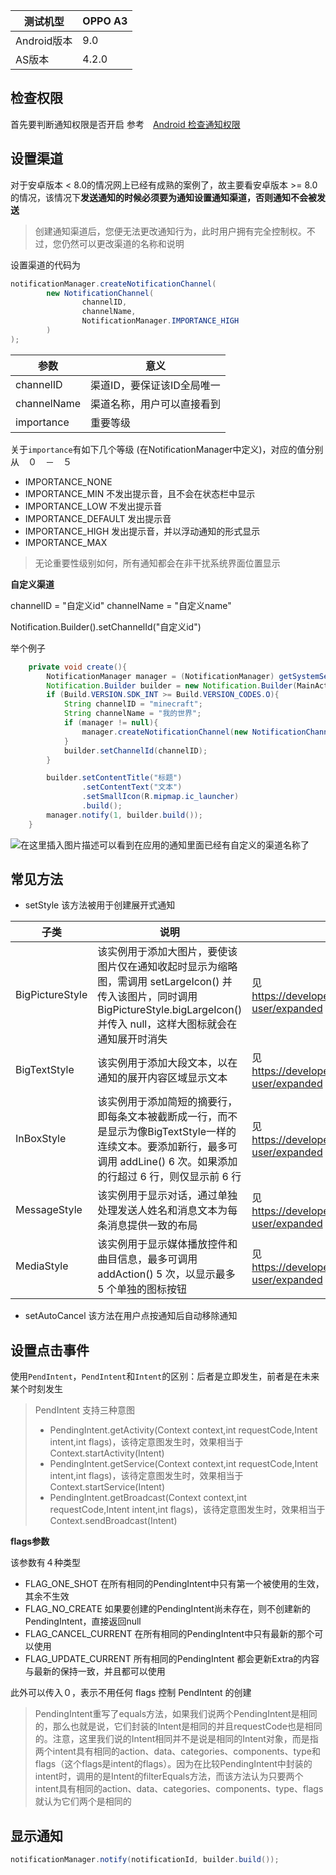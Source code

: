| 测试机型 | OPPO A3 |
|--|--|
| Android版本 | 9.0 |
| AS版本 | 4.2.0 |
## 检查权限

首先要判断通知权限是否开启
参考　[Android 检查通知权限](https://www.jianshu.com/p/1e27efb1dcac)

## 设置渠道

对于安卓版本 < 8.0的情况网上已经有成熟的案例了，故主要看安卓版本 >= 8.0的情况，该情况下**发送通知的时候必须要为通知设置通知渠道，否则通知不会被发送**

> 创建通知渠道后，您便无法更改通知行为，此时用户拥有完全控制权。不过，您仍然可以更改渠道的名称和说明

设置渠道的代码为
```java
notificationManager.createNotificationChannel(
        new NotificationChannel(
                channelID, 
                channelName, 
                NotificationManager.IMPORTANCE_HIGH
        )
);
```
| 参数 | 意义 |
|--|--|
| channelID | 渠道ID，要保证该ID全局唯一 |
| channelName | 渠道名称，用户可以直接看到 |
| importance | 重要等级 |

关于`importance`有如下几个等级 (在NotificationManager中定义)，对应的值分别从　０　－　５

- IMPORTANCE_NONE
- IMPORTANCE_MIN
不发出提示音，且不会在状态栏中显示
- IMPORTANCE_LOW
不发出提示音
- IMPORTANCE_DEFAULT
发出提示音
- IMPORTANCE_HIGH
发出提示音，并以浮动通知的形式显示
- IMPORTANCE_MAX

> 无论重要性级别如何，所有通知都会在非干扰系统界面位置显示

**自定义渠道**

channelID = "自定义id"
channelName = "自定义name"

Notification.Builder().setChannelId("自定义id")

举个例子

```java
    private void create(){
        NotificationManager manager = (NotificationManager) getSystemService(NOTIFICATION_SERVICE);
        Notification.Builder builder = new Notification.Builder(MainActivity.this);
        if (Build.VERSION.SDK_INT >= Build.VERSION_CODES.O){
            String channelID = "minecraft";
            String channelName = "我的世界";
            if (manager != null){
                manager.createNotificationChannel(new NotificationChannel(channelID, channelName, NotificationManager.IMPORTANCE_HIGH));
            }
            builder.setChannelId(channelID);
        }

        builder.setContentTitle("标题")
                .setContentText("文本")
                .setSmallIcon(R.mipmap.ic_launcher)
                .build();
        manager.notify(1, builder.build());
    }
```
![在这里插入图片描述](https://img-blog.csdnimg.cn/2020061611361639.png)可以看到在应用的通知里面已经有自定义的渠道名称了


## 常见方法
- setStyle
该方法被用于创建展开式通知

| 子类 | 说明 | 方法 |
|--|--|--|
| BigPictureStyle | 该实例用于添加大图片，要使该图片仅在通知收起时显示为缩略图，需调用 setLargeIcon() 并传入该图片，同时调用 BigPictureStyle.bigLargeIcon() 并传入 null，这样大图标就会在通知展开时消失 | 见　https://developer.android.google.cn/training/notify-user/expanded |
| BigTextStyle | 该实例用于添加大段文本，以在通知的展开内容区域显示文本 | 见　https://developer.android.google.cn/training/notify-user/expanded |
| InBoxStyle | 该实例用于添加简短的摘要行，即每条文本被截断成一行，而不是显示为像BigTextStyle一样的连续文本。要添加新行，最多可调用 addLine() 6 次。如果添加的行超过 6 行，则仅显示前 6 行 | 见　https://developer.android.google.cn/training/notify-user/expanded |
| MessageStyle | 该实例用于显示对话，通过单独处理发送人姓名和消息文本为每条消息提供一致的布局 | 见　https://developer.android.google.cn/training/notify-user/expanded |
| MediaStyle | 该实例用于显示媒体播放控件和曲目信息，最多可调用 addAction() 5 次，以显示最多 5 个单独的图标按钮 | 见　https://developer.android.google.cn/training/notify-user/expanded |

- setAutoCancel
该方法在用户点按通知后自动移除通知


## 设置点击事件
使用`PendIntent`，`PendIntent`和`Intent`的区别：后者是立即发生，前者是在未来某个时刻发生

>PendIntent 支持三种意图
> - PendingIntent.getActivity(Context context,int  requestCode,Intent intent,int flags)，该待定意图发生时，效果相当于Context.startActivity(Intent)
>- PendingIntent.getService(Context context,int requestCode,Intent intent,int flags)，该待定意图发生时，效果相当于Context.startService(Intent)
>- PendingIntent.getBroadcast(Context context,int requestCode,Intent intent,int flags)，该待定意图发生时，效果相当于Context.sendBroadcast(Intent)

**flags参数**

该参数有４种类型

- FLAG_ONE_SHOT
在所有相同的PendingIntent中只有第一个被使用的生效，其余不生效
- FLAG_NO_CREATE
如果要创建的PendingIntent尚未存在，则不创建新的PendingIntent，直接返回null
- FLAG_CANCEL_CURRENT
在所有相同的PendingIntent中只有最新的那个可以使用
- FLAG_UPDATE_CURRENT
所有相同的PendingIntent 都会更新Extra的内容与最新的保持一致，并且都可以使用

此外可以传入０，表示不用任何 flags 控制 PendIntent 的创建

> PendingIntent重写了equals方法，如果我们说两个PendingIntent是相同的，那么也就是说，它们封装的Intent是相同的并且requestCode也是相同的。注意，这里我们说的Intent相同并不是说是相同的Intent对象，而是指两个intent具有相同的action、data、categories、components、type和flags（这个flags是intent的flags）。因为在比较PendingIntent中封装的intent时，调用的是Intent的filterEquals方法，而该方法认为只要两个intent具有相同的action、data、categories、components、type、flags就认为它们两个是相同的

## 显示通知
```java
notificationManager.notify(notificationId, builder.build());
```

